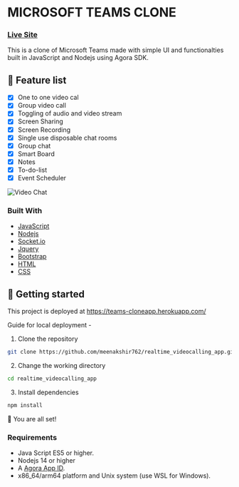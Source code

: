 # MICROSOFT TEAMS CLONE
### [Live Site](https://teams-cloneapp.herokuapp.com/)
This is a clone of Microsoft Teams made with simple UI and functionalties built in JavaScript and Nodejs using Agora SDK.

## 🧐 Feature list
-   [x] One to one video cal
-   [x] Group video call
-   [x] Toggling of audio and video stream
-   [x] Screen Sharing
-   [x] Screen Recording
-   [x] Single use disposable chat rooms
-   [x] Group chat
-   [x] Smart Board
-   [x] Notes
-   [x] To-do-list
-   [x] Event Scheduler

![Video Chat](https://i.ibb.co/nwHKSzM/home.jpg)

### Built With

* [JavaScript](https://www.javascript.com/)
* [Nodejs](https://nodejs.org/)
* [Socket.io](https://socket.io/)
* [Jquery](https://jquery.com)
* [Bootstrap](https://getbootstrap.com)
* [HTML](https://html.com/)
* [CSS](https://www.w3.org/Style/CSS/Overview.en.html)

## 🚀 Getting started

This project is deployed at https://teams-cloneapp.herokuapp.com/

Guide for local deployment -

1. Clone the repository
```bash
git clone https://github.com/meenakshir762/realtime_videocalling_app.git
```
2. Change the working directory
```bash
cd realtime_videocalling_app
```
3. Install dependencies
```bash
npm install
```

🌟 You are all set!

### Requirements

- Java Script ES5 or higher.
- Nodejs 14 or higher
- A [Agora App ID](https://docs.agora.io/en/Agora%20Platform/channel_key?platform=Android#step-1-get-an-app-id).
- x86_64/arm64 platform and Unix system (use WSL for Windows).




